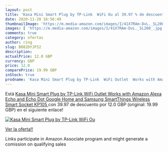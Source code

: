 ```yaml
---
layout: post
title: 'Kasa Mini Smart Plug by TP-Link  WiFi Ou al 39.97 % de descuento'
date: 2020-11-20 16:56:49
thumbnailImage: 'https://m.media-amazon.com/images/I/41X7RAm-DvL._SL200_.jpg'
images: [ 'https://m.media-amazon.com/images/I/41X7RAm-DvL._SL200_.jpg' ]
comments: true
category: ofertas
author: ring
slug: B082DYJF52
description:
actualPrice: 12.0 GBP
currency: GBP
price: 12.0
comparePrice: 19.99 GBP
inStock: true
prodname: 'Kasa Mini Smart Plug by TP-Link  WiFi Outlet  Works with Amazon Alexa Echo and Echo Dot   Google Home and Samsung SmartThings  Wireless Smart Socket  KP105 '
---
```


Está [Kasa Mini Smart Plug by TP-Link  WiFi Outlet  Works with Amazon Alexa Echo and Echo Dot   Google Home and Samsung SmartThings  Wireless Smart Socket  KP105 ](https://www.amazon.co.uk/dp/B082DYJF52/?tag=tolees0a-21) con 39.97 de descuento por 12.0 GBP (original: 19.99 GBP) en el siguiente enlace!

[![Kasa Mini Smart Plug by TP-Link  WiFi Ou](https://m.media-amazon.com/images/I/41X7RAm-DvL._SL200_.jpg)](https://www.amazon.co.uk/dp/B082DYJF52/?tag=tolees0a-21)

[Ver la oferta!!](https://www.amazon.co.uk/dp/B082DYJF52/?tag=tolees0a-21)

Links participate in Amazon Associate program and might generate a comission on qualifying sales



